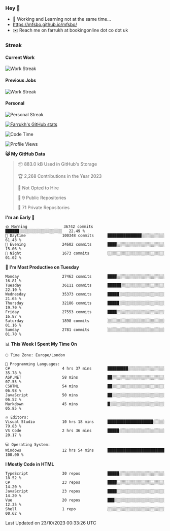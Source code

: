 ### Hey 👋

- 🏃 Working and Learning not at the same time...
- https://mfsbo.github.io/mfsbo/
- ✉️ Reach me on farrukh at bookingonline dot co dot uk

### Streak
#### Current Work
![Work Streak](https://streak-stats.demolab.com/?user=mfsbo)
#### Previous Jobs
![Work Streak](https://streak-stats.demolab.com/?user=farrukhcw)
#### Personal
![Personal Streak](https://streak-stats.demolab.com/?user=farrukhsubhani)

[![Farrukh's GitHub stats](https://github-readme-stats.vercel.app/api?username=mfsbo&hide=stars&count_private=true)](https://github.com/mfsbo/)

<!--START_SECTION:waka-->
![Code Time](http://img.shields.io/badge/Code%20Time-555%20hrs%2035%20mins-blue)

![Profile Views](http://img.shields.io/badge/Profile%20Views-2-blue)

**🐱 My GitHub Data** 

> 📦 883.0 kB Used in GitHub's Storage 
 > 
> 🏆 2,268 Contributions in the Year 2023
 > 
> 🚫 Not Opted to Hire
 > 
> 📜 9 Public Repositories 
 > 
> 🔑 71 Private Repositories 
 > 
**I'm an Early 🐤** 

```text
🌞 Morning                36742 commits       ██████░░░░░░░░░░░░░░░░░░░   22.49 % 
🌆 Daytime                100348 commits      ███████████████░░░░░░░░░░   61.43 % 
🌃 Evening                24602 commits       ████░░░░░░░░░░░░░░░░░░░░░   15.06 % 
🌙 Night                  1673 commits        ░░░░░░░░░░░░░░░░░░░░░░░░░   01.02 % 
```
📅 **I'm Most Productive on Tuesday** 

```text
Monday                   27463 commits       ████░░░░░░░░░░░░░░░░░░░░░   16.81 % 
Tuesday                  36111 commits       ██████░░░░░░░░░░░░░░░░░░░   22.10 % 
Wednesday                35373 commits       █████░░░░░░░░░░░░░░░░░░░░   21.65 % 
Thursday                 32186 commits       █████░░░░░░░░░░░░░░░░░░░░   19.70 % 
Friday                   27553 commits       ████░░░░░░░░░░░░░░░░░░░░░   16.87 % 
Saturday                 1898 commits        ░░░░░░░░░░░░░░░░░░░░░░░░░   01.16 % 
Sunday                   2781 commits        ░░░░░░░░░░░░░░░░░░░░░░░░░   01.70 % 
```


📊 **This Week I Spent My Time On** 

```text
🕑︎ Time Zone: Europe/London

💬 Programming Languages: 
C#                       4 hrs 37 mins       █████████░░░░░░░░░░░░░░░░   35.78 % 
ASP.NET                  58 mins             ██░░░░░░░░░░░░░░░░░░░░░░░   07.55 % 
CSHTML                   54 mins             ██░░░░░░░░░░░░░░░░░░░░░░░   06.98 % 
JavaScript               50 mins             ██░░░░░░░░░░░░░░░░░░░░░░░   06.52 % 
Markdown                 45 mins             █░░░░░░░░░░░░░░░░░░░░░░░░   05.85 % 

🔥 Editors: 
Visual Studio            10 hrs 18 mins      ████████████████████░░░░░   79.83 % 
VS Code                  2 hrs 36 mins       █████░░░░░░░░░░░░░░░░░░░░   20.17 % 

💻 Operating System: 
Windows                  12 hrs 54 mins      █████████████████████████   100.00 % 
```

**I Mostly Code in HTML** 

```text
TypeScript               30 repos            █████░░░░░░░░░░░░░░░░░░░░   18.52 % 
C#                       23 repos            ████░░░░░░░░░░░░░░░░░░░░░   14.20 % 
JavaScript               23 repos            ████░░░░░░░░░░░░░░░░░░░░░   14.20 % 
Vue                      20 repos            ███░░░░░░░░░░░░░░░░░░░░░░   12.35 % 
Shell                    1 repo              ░░░░░░░░░░░░░░░░░░░░░░░░░   00.62 % 
```




 Last Updated on 23/10/2023 00:33:26 UTC
<!--END_SECTION:waka-->
<!--
**mfsbo/mfsbo** is a ✨ _special_ ✨ repository because its `README.md` (this file) appears on your GitHub profile.

Here are some ideas to get you started:

- 🔭 I’m currently working on ...
- 🌱 I’m currently learning ...
- 👯 I’m looking to collaborate on ...
- 🤔 I’m looking for help with ...
- 💬 Ask me about ...
- 📫 How to reach me: ...
- 😄 Pronouns: ...
- ⚡ Fun fact: ...
-->
